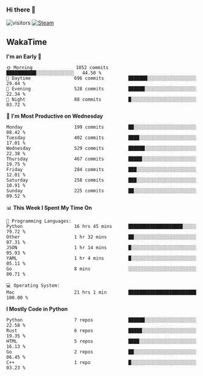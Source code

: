 ### Hi there 👋

![visitors](https://visitor-badge.glitch.me/badge?page_id=zhourunlai)
[![Steam](https://img.shields.io/badge/dynamic/json?url=https%3A%2F%2Fapi.swo.moe%2Fstats%2Fsteamgames%2F76561198285156854&query=count&color=0b1a37&label=Steam&labelColor=134375&logo=steam&suffix=+games&cacheSeconds=3600)](http://steamcommunity.com/profiles/76561198285156854)

## WakaTime
<!--START_SECTION:waka-->
**I'm an Early 🐤** 

```text
🌞 Morning                1052 commits        ███████████░░░░░░░░░░░░░░   44.50 % 
🌆 Daytime                696 commits         ███████░░░░░░░░░░░░░░░░░░   29.44 % 
🌃 Evening                528 commits         ██████░░░░░░░░░░░░░░░░░░░   22.34 % 
🌙 Night                  88 commits          █░░░░░░░░░░░░░░░░░░░░░░░░   03.72 % 
```
📅 **I'm Most Productive on Wednesday** 

```text
Monday                   199 commits         ██░░░░░░░░░░░░░░░░░░░░░░░   08.42 % 
Tuesday                  402 commits         ████░░░░░░░░░░░░░░░░░░░░░   17.01 % 
Wednesday                529 commits         ██████░░░░░░░░░░░░░░░░░░░   22.38 % 
Thursday                 467 commits         █████░░░░░░░░░░░░░░░░░░░░   19.75 % 
Friday                   284 commits         ███░░░░░░░░░░░░░░░░░░░░░░   12.01 % 
Saturday                 258 commits         ███░░░░░░░░░░░░░░░░░░░░░░   10.91 % 
Sunday                   225 commits         ██░░░░░░░░░░░░░░░░░░░░░░░   09.52 % 
```


📊 **This Week I Spent My Time On** 

```text
💬 Programming Languages: 
Python                   16 hrs 45 mins      ████████████████████░░░░░   79.72 % 
Other                    1 hr 32 mins        ██░░░░░░░░░░░░░░░░░░░░░░░   07.31 % 
JSON                     1 hr 14 mins        █░░░░░░░░░░░░░░░░░░░░░░░░   05.93 % 
YAML                     1 hr 4 mins         █░░░░░░░░░░░░░░░░░░░░░░░░   05.11 % 
Go                       8 mins              ░░░░░░░░░░░░░░░░░░░░░░░░░   00.71 % 

💻 Operating System: 
Mac                      21 hrs 1 min        █████████████████████████   100.00 % 
```

**I Mostly Code in Python** 

```text
Python                   7 repos             ██████░░░░░░░░░░░░░░░░░░░   22.58 % 
Rust                     6 repos             █████░░░░░░░░░░░░░░░░░░░░   19.35 % 
HTML                     5 repos             ████░░░░░░░░░░░░░░░░░░░░░   16.13 % 
Go                       2 repos             ██░░░░░░░░░░░░░░░░░░░░░░░   06.45 % 
C++                      1 repo              █░░░░░░░░░░░░░░░░░░░░░░░░   03.23 % 
```




<!--END_SECTION:waka-->
